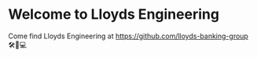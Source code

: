# Welcome to Lloyds Engineering
Come find Lloyds Engineering at https://github.com/lloyds-banking-group 🛠📱💻
